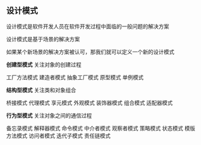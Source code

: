 ## 设计模式

设计模式是软件开发人员在软件开发过程中面临的一般问题的解决方案

设计模式是基于场景的解决方案

如果某个新场景的解决方案被认可，那我们就可以定义一个新的设计模式

**创建型模式** 关注对象的创建过程

工厂方法模式
建造者模式
抽象工厂模式
原型模式
单例模式

**结构型模式** 关注类和对象组合

桥接模式
代理模式
享元模式
外观模式
装饰器模式
组合模式
适配器模式

**行为型模式** 关注对象之间的通信过程

备忘录模式
解释器模式
命令模式
中介者模式
观察者模式
策略模式
状态模式
模版方法模式
访问者模式
迭代子模式
责任链模式

